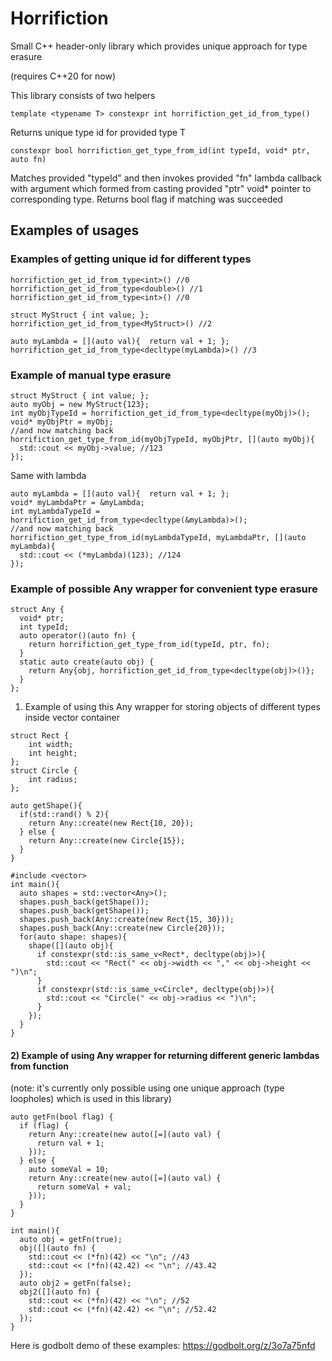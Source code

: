 # Horrifiction
Small C++ header-only library which provides unique approach for type erasure

(requires C++20 for now)

This library consists of two helpers

```
template <typename T> constexpr int horrifiction_get_id_from_type()
```
Returns unique type id for provided type T

```
constexpr bool horrifiction_get_type_from_id(int typeId, void* ptr, auto fn)
```
Matches provided "typeId" and then invokes provided "fn" lambda callback 
with argument which formed from casting provided "ptr" void* pointer 
to corresponding type. Returns bool flag if matching was succeeded

## Examples of usages

### Examples of getting unique id for different types
```
horrifiction_get_id_from_type<int>() //0
horrifiction_get_id_from_type<double>() //1
horrifiction_get_id_from_type<int>() //0

struct MyStruct { int value; };
horrifiction_get_id_from_type<MyStruct>() //2

auto myLambda = [](auto val){  return val + 1; };
horrifiction_get_id_from_type<decltype(myLambda)>() //3
```
### Example of manual type erasure
```
struct MyStruct { int value; };
auto myObj = new MyStruct{123};
int myObjTypeId = horrifiction_get_id_from_type<decltype(myObj)>();
void* myObjPtr = myObj;
//and now matching back
horrifiction_get_type_from_id(myObjTypeId, myObjPtr, [](auto myObj){
  std::cout << myObj->value; //123
});
```
Same with lambda
```
auto myLambda = [](auto val){  return val + 1; };
void* myLambdaPtr = &myLambda;
int myLambdaTypeId = horrifiction_get_id_from_type<decltype(&myLambda)>();
//and now matching back
horrifiction_get_type_from_id(myLambdaTypeId, myLambdaPtr, [](auto myLambda){
  std::cout << (*myLambda)(123); //124
});
```
### Example of possible Any wrapper for convenient type erasure
```
struct Any {
  void* ptr;
  int typeId;
  auto operator()(auto fn) {
    return horrifiction_get_type_from_id(typeId, ptr, fn);
  }
  static auto create(auto obj) {
    return Any{obj, horrifiction_get_id_from_type<decltype(obj)>()};
  }
};
```
1) Example of using this Any wrapper for storing objects of different types inside vector container
```
struct Rect {
    int width;
    int height;
};
struct Circle {
    int radius;
};

auto getShape(){
  if(std::rand() % 2){
    return Any::create(new Rect{10, 20});
  } else {
    return Any::create(new Circle{15});
  }
}

#include <vector>
int main(){
  auto shapes = std::vector<Any>();
  shapes.push_back(getShape());
  shapes.push_back(getShape());
  shapes.push_back(Any::create(new Rect{15, 30}));
  shapes.push_back(Any::create(new Circle{20}));
  for(auto shape: shapes){
    shape([](auto obj){
      if constexpr(std::is_same_v<Rect*, decltype(obj)>){
        std::cout << "Rect(" << obj->width << "," << obj->height << ")\n";
      }
      if constexpr(std::is_same_v<Circle*, decltype(obj)>){
        std::cout << "Circle(" << obj->radius << ")\n";
      }
    });
  }
}
```
#### 2) Example of using Any wrapper for returning different generic lambdas from function
(note: it's currently only possible using one unique approach (type loopholes) which is used in this library)
```
auto getFn(bool flag) {
  if (flag) {
    return Any::create(new auto([=](auto val) { 
      return val + 1; 
    }));
  } else {
    auto someVal = 10;
    return Any::create(new auto([=](auto val) { 
      return someVal + val; 
    }));
  }
}

int main(){
  auto obj = getFn(true);
  obj([](auto fn) {
    std::cout << (*fn)(42) << "\n"; //43
    std::cout << (*fn)(42.42) << "\n"; //43.42
  });
  auto obj2 = getFn(false);
  obj2([](auto fn) {
    std::cout << (*fn)(42) << "\n"; //52
    std::cout << (*fn)(42.42) << "\n"; //52.42
  });
}
```
Here is godbolt demo of these examples: https://godbolt.org/z/3o7a75nfd
